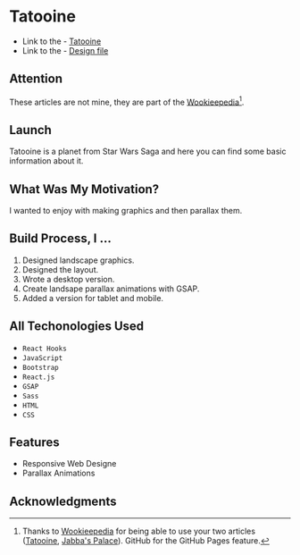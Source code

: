 # Tatooine

- Link to the - [Tatooine](https://jakubchoszcz.github.io/Tatooine/)
- Link to the - [Design file](https://www.figma.com/file/waNhc86AMpvZxFd7i6Fdgl/Tatooine?node-id=0%3A1)

## Attention
These articles are not mine, they are part of the [Wookieepedia](https://starwars.fandom.com/wiki/Main_Page)[^1].

## Launch
Tatooine is a planet from Star Wars Saga and here you can find some basic information about it.

## What Was My Motivation?
I wanted to enjoy with making graphics and then parallax them.

## Build Process, I ...
1. Designed landscape graphics.
2. Designed the layout.
3. Wrote a desktop version.
4. Create landsape parallax animations with GSAP.
3. Added a version for tablet and mobile.

## All Techonologies Used
- ` React Hooks ` 
- ` JavaScript `
- ` Bootstrap `
- ` React.js ` 
- ` GSAP `
- ` Sass ` 
- ` HTML `
- ` CSS `

## Features
- Responsive Web Designe
- Parallax Animations

## Acknowledgments
[^1]:Thanks to [Wookieepedia](https://starwars.fandom.com/wiki/Main_Page) for being able to use your two articles ([Tatooine](https://starwars.fandom.com/wiki/Tatooine), [Jabba's Palace](https://starwars.fandom.com/wiki/Jabba%27s_Palace)).
GitHub for the GitHub Pages feature.
